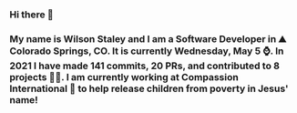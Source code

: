 ### Hi there 👋

### My name is Wilson Staley and I am a Software Developer in ⛰ Colorado Springs, CO.  It is currently Wednesday, May 5 ⌚. In 2021 I have made 141 commits, 20 PRs, and contributed to 8 projects 👨‍💻. I am currently working at Compassion International 🏢 to help release children from poverty in Jesus' name!